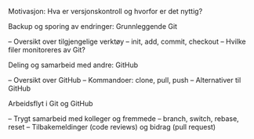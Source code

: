 Motivasjon: Hva er versjonskontroll og hvorfor er det nyttig?

Backup og sporing av endringer: Grunnleggende Git

– Oversikt over tilgjengelige verktøy
– init, add, commit, checkout
– Hvilke filer monitoreres av Git?

Deling og samarbeid med andre: GitHub

– Oversikt over GitHub
– Kommandoer: clone, pull, push
– Alternativer til GitHub

Arbeidsflyt i Git og GitHub

– Trygt samarbeid med kolleger og fremmede
– branch, switch, rebase, reset
– Tilbakemeldinger (code reviews) og bidrag (pull request)
